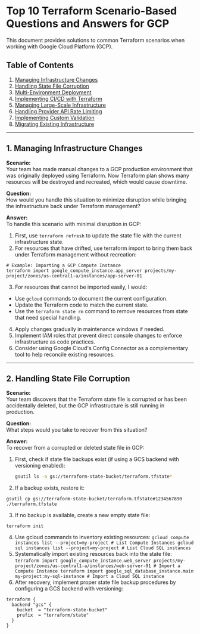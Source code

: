 # Top 10 Terraform Scenario-Based Questions and Answers for GCP

This document provides solutions to common Terraform scenarios when working with Google Cloud Platform (GCP).

## Table of Contents
1. [Managing Infrastructure Changes](#1-managing-infrastructure-changes)
2. [Handling State File Corruption](#2-handling-state-file-corruption)
3. [Multi-Environment Deployment](#3-multi-environment-deployment)
4. [Implementing CI/CD with Terraform](#4-implementing-cicd-with-terraform)
5. [Managing Large-Scale Infrastructure](#5-managing-large-scale-infrastructure)
6. [Handling Provider API Rate Limiting](#6-handling-provider-api-rate-limiting)
7. [Implementing Custom Validation](#7-implementing-custom-validation)
8. [Migrating Existing Infrastructure](#8-migrating-existing-infrastructure)

---

## 1. Managing Infrastructure Changes

**Scenario:**  
Your team has made manual changes to a GCP production environment that was originally deployed using Terraform. Now Terraform plan shows many resources will be destroyed and recreated, which would cause downtime.

**Question:**  
How would you handle this situation to minimize disruption while bringing the infrastructure back under Terraform management?

**Answer:**  
To handle this scenario with minimal disruption in GCP:
1. First, use `terraform refresh` to update the state file with the current infrastructure state.
2. For resources that have drifted, use terraform import to bring them back under Terraform management without recreation:
```
# Example: Importing a GCP Compute Instance
terraform import google_compute_instance.app_server projects/my-project/zones/us-central1-a/instances/app-server-01
```
3. For resources that cannot be imported easily, I would:
- Use `gcloud` commands to document the current configuration.
- Update the Terraform code to match the current state.
- Use the `terraform state rm` command to remove resources from state that need special handling.
4. Apply changes gradually in maintenance windows if needed.
5. Implement IAM roles that prevent direct console changes to enforce infrastructure as code practices.
6. Consider using Google Cloud's Config Connector as a complementary tool to help reconcile existing resources.

---

## 2. Handling State File Corruption

**Scenario:**  
Your team discovers that the Terraform state file is corrupted or has been accidentally deleted, but the GCP infrastructure is still running in production.

**Question:**  
What steps would you take to recover from this situation?

**Answer:**  
To recover from a corrupted or deleted state file in GCP:

1. First, check if state file backups exist (if using a GCS backend with versioning enabled):
   ```bash
   gsutil ls -a gs://terraform-state-bucket/terraform.tfstate*
2. If a backup exists, restore it:
```
gsutil cp gs://terraform-state-bucket/terraform.tfstate#1234567890 ./terraform.tfstate
```
3. If no backup is available, create a new empty state file:
```
terraform init
```
4. Use gcloud commands to inventory existing resources:
``gcloud compute instances list --project=my-project # List Compute Instances
gcloud sql instances list --project=my-project # List Cloud SQL instances
``
5. Systematically import existing resources back into the state file:
``
terraform import google_compute_instance.web_server projects/my-project/zones/us-central1-a/instances/web-server-01 # Import a Compute Instance
terraform import google_sql_database_instance.main my-project:my-sql-instance # Import a Cloud SQL instance
``
6. After recovery, implement proper state file backup procedures by configuring a GCS backend with versioning:
```
terraform {
  backend "gcs" {
    bucket  = "terraform-state-bucket"
    prefix  = "terraform/state"
  }
}
```
